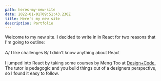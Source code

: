 ```yaml
---
path: heres-my-new-site
date: 2022-01-01T09:51:43.230Z
title: Here's my new site
description: Portfolio
---
```

Welcome to my new site. I decided to write in in React for two reasons that I'm going to outline:\
\
A/ I like challenges
B/ I didn't know anything about React\
\
I jumped into React by taking some courses by Meng Too at [Design+Code.](https://designcode.io/) The tutor is pedagogic and you build things out of a designers perspective, so I found it easy to follow.